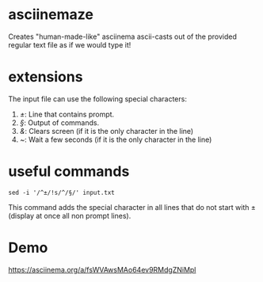 # asciinemaze
Creates "human-made-like" asciinema ascii-casts out of the provided regular text file as if we would type it!

# extensions
The input file can use the following special characters:
1. *±*: Line that contains prompt.
2. *§*: Output of commands.
3. *&*: Clears screen (if it is the only character in the line)
4. *~*: Wait a few seconds (if it is the only character in the line)

# useful commands

```console
sed -i '/^±/!s/^/§/' input.txt
```
This command adds the special character in all lines that do not start with ± (display at once all non prompt lines). 

# Demo

https://asciinema.org/a/fsWVAwsMAo64ev9RMdgZNiMpl
